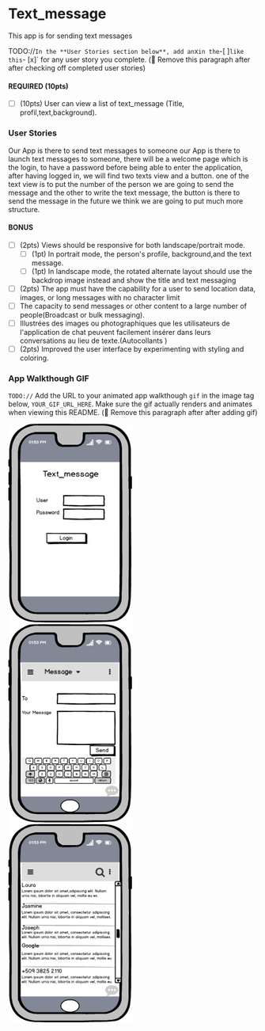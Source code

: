 # Text_message
This app is for sending text messages

TODO://` In the **User Stories section below**, add an `x` in the `-[ ]` like this `- [x]` for any user story you complete. (🚫 Remove this paragraph after after checking off completed user stories)

#### REQUIRED (10pts)
- [ ] (10pts) User can view a list of text_message (Title, profil,text,background).

###  User Stories
Our App is there to send text messages to someone
our App is there to launch text messages to someone, there will be a welcome page which is the login, to have a password before being able to enter the application, 
after having logged in, we will find two texts view and a button. one of the text view is to put the number of the person we are going to send the message and the other 
to write the text message, the button is there to send the message in the future we think we are going to put much more structure.


#### BONUS
- [ ] (2pts) Views should be responsive for both landscape/portrait mode.
   - [ ] (1pt) In portrait mode, the  person's profile, background,and the text message.
   - [ ] (1pt) In landscape mode, the rotated alternate layout should use the backdrop image instead and show the title and text messaging
- [ ] (2pts) The app must have the capability for a user to send location data, images, or long messages with no character limit
- [ ] The capacity to send messages or other content to a large number of people(Broadcast or bulk messaging).
- [ ] Illustrées des images ou photographiques que les utilisateurs de l'application de chat peuvent facilement insérer dans leurs conversations au lieu de texte.(Autocollants )
- [ ] (2pts) Improved the user interface by experimenting with styling and coloring.

### App Walkthough GIF
`TODO://` Add the URL to your animated app walkthough `gif` in the image tag below, `YOUR_GIF_URL_HERE`. Make sure the gif actually renders and animates when viewing this README. (🚫 Remove this paragraph after after adding gif)

<img src="Login.png" width=250><br>
<img src="Send message.png" width=250><br>
<img src="Send message copy.png" width=250><br>



